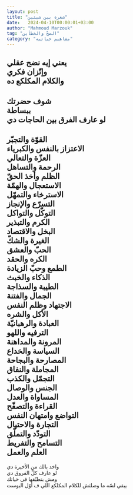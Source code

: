 ```yaml
---
layout: post
title: "شعرة بين شيئين"
date:   2024-04-10T00:00:01+03:00
author: "Mahmoud Marzouk"
tag: "الصحّ والخطأين"
category: "مفاهيم حياتيه"
---
```



يعني إيه نضج عقلي  
وإتّزان فكري  
والكلام المكلكع ده  
-  
شوف حضرتك  
ببساطة  
لو عارف الفرق بين الحاجات دي  
-  
القوّة والتجبّر  
الاعتزاز بالنفس والكبرياء  
العزّة والتعالي  
الرحمة والتساهل  
الظلم وأخذ الحقّ  
الاستعجال والهمّة  
الاسترخاء والتمهّل  
التسرّع والإنجاز  
التوكّل والتواكل  
الكرم والتبذير  
البخل والاقتصاد  
الغيرة والشكّ  
الحبّ والعشق  
الكره والحقد  
الطمع وحبّ الزيادة  
الذكاء والخبث  
الطيبة والسذاجة  
الجمال والفتنة  
الاجتهاد وظلم النفس  
الأكل والشره  
العبادة والرهبانيّة  
الترفيه واللهو  
المرونة والمداهنة  
السياسة والخداع  
المصارحة والبجاحة  
المجاملة والنفاق  
التجمّل والكذب  
الجنس والوصال  
المساواة والعدل  
القراءة والتصفّح  
التواضع وامتهان النفس  
التجارة والاحتيال  
التودّد والتملّق  
التسامح والتفريط  
العلم والعمل  
-  
واخد بالك من الأخيرة دي  
لو عارف كلّ الفروق دي  
ومش بتطبّقها في حياتك  
يبقي لسّه ما وصلتش للكلام المكلكع اللي ف أوّل
البوست
